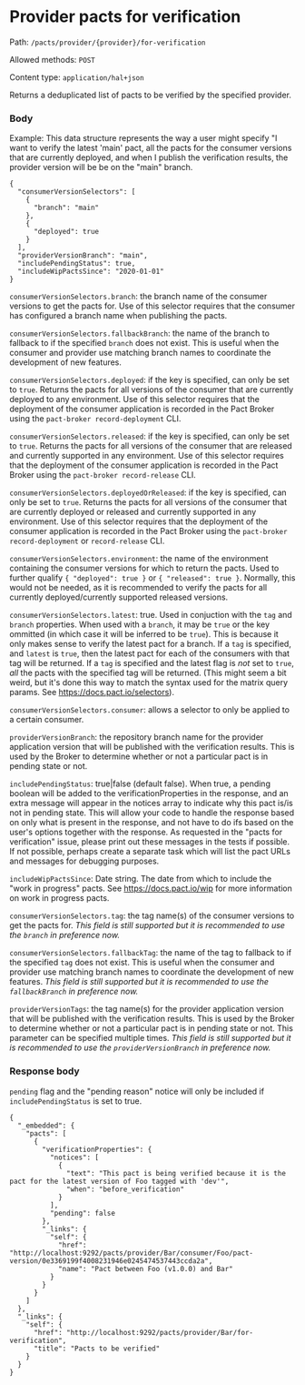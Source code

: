 # Provider pacts for verification

Path: `/pacts/provider/{provider}/for-verification`

Allowed methods: `POST`

Content type: `application/hal+json`

Returns a deduplicated list of pacts to be verified by the specified provider.

### Body

Example: This data structure represents the way a user might specify "I want to verify the latest 'main' pact, all the pacts for the consumer versions that are currently deployed, and when I publish the verification results, the provider version will be be on the "main" branch.

    {
      "consumerVersionSelectors": [
        {
          "branch": "main"
        },
        {
          "deployed": true
        }
      ],
      "providerVersionBranch": "main",
      "includePendingStatus": true,
      "includeWipPactsSince": "2020-01-01"
    }

`consumerVersionSelectors.branch`: the branch name of the consumer versions to get the pacts for. Use of this selector requires that the consumer has configured a branch name when publishing the pacts.

`consumerVersionSelectors.fallbackBranch`: the name of the branch to fallback to if the specified `branch` does not exist. This is useful when the consumer and provider use matching branch names to coordinate the development of new features.

`consumerVersionSelectors.deployed`: if the key is specified, can only be set to `true`. Returns the pacts for all versions of the consumer that are currently deployed to any environment. Use of this selector requires that the deployment of the consumer application is recorded in the Pact Broker using the `pact-broker record-deployment` CLI.

`consumerVersionSelectors.released`: if the key is specified, can only be set to `true`. Returns the pacts for all versions of the consumer that are released and currently supported in any environment. Use of this selector requires that the deployment of the consumer application is recorded in the Pact Broker using the `pact-broker record-release` CLI.


`consumerVersionSelectors.deployedOrReleased`: if the key is specified, can only be set to `true`. Returns the pacts for all versions of the consumer that are currently deployed or released and currently supported in any environment. Use of this selector requires that the deployment of the consumer application is recorded in the Pact Broker using the `pact-broker record-deployment` or `record-release` CLI.


`consumerVersionSelectors.environment`: the name of the environment containing the consumer versions for which to return the pacts. Used to further qualify `{ "deployed": true }` or `{ "released": true }`. Normally, this would not be needed, as it is recommended to verify the pacts for all currently deployed/currently supported released versions.

`consumerVersionSelectors.latest`: true. Used in conjuction with the `tag` and `branch` properties. When used with a `branch`, it may be `true` or the key ommitted (in which case it will be inferred to be `true`). This is because it only makes sense to verify the latest pact for a branch. If a `tag` is specified, and `latest` is `true`, then the latest pact for each of the consumers with that tag will be returned. If a `tag` is specified and the latest flag is *not* set to `true`, *all* the pacts with the specified tag will be returned. (This might seem a bit weird, but it's done this way to match the syntax used for the matrix query params. See https://docs.pact.io/selectors). 

`consumerVersionSelectors.consumer`: allows a selector to only be applied to a certain consumer.

`providerVersionBranch`: the repository branch name for the provider application version that will be published with the verification results. This is used by the Broker to determine whether or not a particular pact is in pending state or not.

`includePendingStatus`: true|false (default false). When true, a pending boolean will be added to the verificationProperties in the response, and an extra message will appear in the notices array to indicate why this pact is/is not in pending state. This will allow your code to handle the response based on only what is present in the response, and not have to do ifs based on the user's options together with the response. As requested in the "pacts for verification" issue, please print out these messages in the tests if possible. If not possible, perhaps create a separate task which will list the pact URLs and messages for debugging purposes.

`includeWipPactsSince`: Date string. The date from which to include the "work in progress" pacts. See https://docs.pact.io/wip for more information on work in progress pacts.

`consumerVersionSelectors.tag`: the tag name(s) of the consumer versions to get the pacts for. *This field is still supported but it is recommended to use the `branch` in preference now.*

`consumerVersionSelectors.fallbackTag`: the name of the tag to fallback to if the specified `tag` does not exist. This is useful when the consumer and provider use matching branch names to coordinate the development of new features. *This field is still supported but it is recommended to use the `fallbackBranch` in preference now.*

`providerVersionTags`: the tag name(s) for the provider application version that will be published with the verification results. This is used by the Broker to determine whether or not a particular pact is in pending state or not. This parameter can be specified multiple times. *This field is still supported but it is recommended to use the `providerVersionBranch` in preference now.*

### Response body

`pending` flag and  the "pending reason" notice will only be included if `includePendingStatus` is set to true.


    {
      "_embedded": {
        "pacts": [
          {
            "verificationProperties": {
              "notices": [
                {
                  "text": "This pact is being verified because it is the pact for the latest version of Foo tagged with 'dev'",
                  "when": "before_verification"
                }
              ],
              "pending": false
            },
            "_links": {
              "self": {
                "href": "http://localhost:9292/pacts/provider/Bar/consumer/Foo/pact-version/0e3369199f4008231946e0245474537443ccda2a",
                "name": "Pact between Foo (v1.0.0) and Bar"
              }
            }
          }
        ]
      },
      "_links": {
        "self": {
          "href": "http://localhost:9292/pacts/provider/Bar/for-verification",
          "title": "Pacts to be verified"
        }
      }
    }


